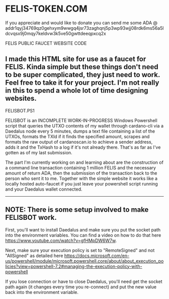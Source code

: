 # FELIS-TOKEN.COM

If you appreciate and would like to donate you can send me some ADA @ addr1qyj34769qz0gehxym9wwgq4jsr73zaghqnj5p3wp93wjj08rdk6ms56a5ldcvqsx9j0mqy7keldvw3k5ve50gwttdeeqpxcq2x

FELIS PUBLIC FAUCET WEBSITE CODE

I made this HTML site for use as a faucet for FELIS. Kinda simple but these things don't need to be super complicated, they just need to work. Feel free to take it for your project. I'm not really in this to spend a whole lot of time designing websites.
-------------
FELISBOT.PS1

FELISBOT is an INCOMPLETE WORK-IN-PROGRESS Windows Powershell script that queries the UTXO contents of my wallet through cardano-cli via a Daedalus node every 5 minutes, dumps a text file containing a list of the UTXOs, formats the TXId if it finds the specified amount, scrapes and formats the raw output of cardanoscan.io to achieve a sender address, adds it and the TxHash to a log if it's not already there. That's as far as I've gotten as of my last submission.

The part I'm currently working on and learning about are the construction of a command line transaction containing 1 million FELIS and the necessary amount of return ADA, then the submission of the transaction back to the person who sent it to me.  Together with the simple website it works like a locally hosted auto-faucet if you just leave your powershell script running and your Daedalus wallet connected.  

--------------
NOTE: There is some setup involved to make FELISBOT work. 
--------------
 First, you'll want to install Daedalus and make sure you put the socket path into the environment variables. You can find a video on how to do that here https://www.youtube.com/watch?v=gfHMpDW6W7w.  

Next, make sure your execution policy is set to "RemoteSigned" and not "AllSigned" as detailed here 
https://docs.microsoft.com/en-us/powershell/module/microsoft.powershell.core/about/about_execution_policies?view=powershell-7.2#managing-the-execution-policy-with-powershell

If you lose connection or have to close Daedalus, you'll need get the socket path again (it changes every time you re-connect) and put the new value back into the environment variable.  

